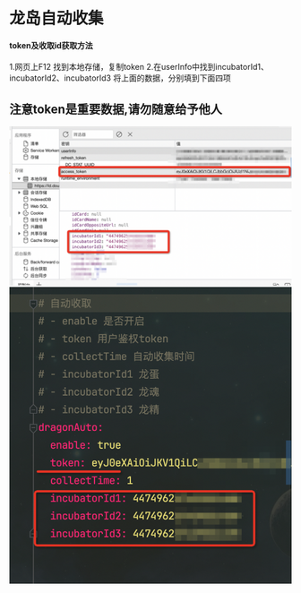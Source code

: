 # 龙岛自动收集

#### token及收取id获取方法
1.网页上F12 找到本地存储，复制token
2.在userInfo中找到incubatorId1、incubatorId2、incubatorId3
将上面的数据，分别填到下面四项

## 注意token是重要数据,请勿随意给予他人

![img](./docs/img1.png)
![img](./docs/img0.png)
